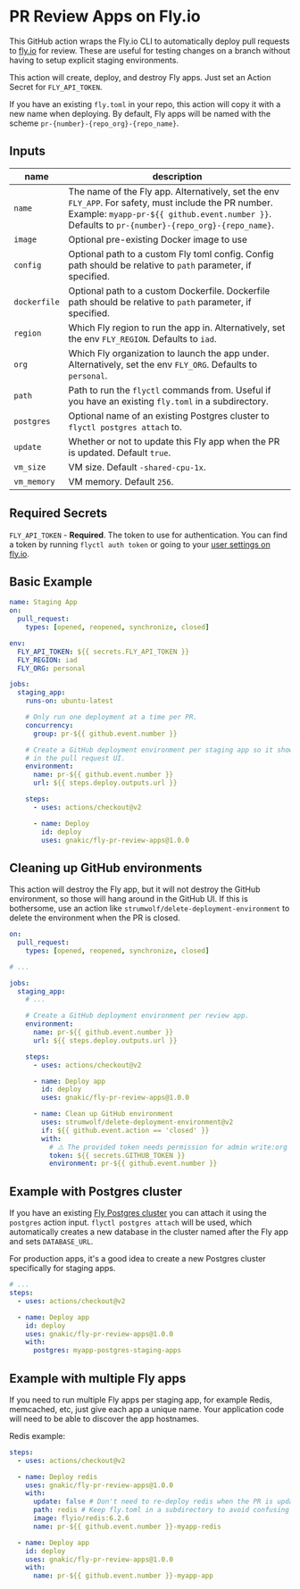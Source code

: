 # PR Review Apps on Fly.io

This GitHub action wraps the Fly.io CLI to automatically deploy pull requests to [fly.io](http://fly.io) for review. These are useful for testing changes on a branch without having to setup explicit staging environments.

This action will create, deploy, and destroy Fly apps. Just set an Action Secret for `FLY_API_TOKEN`.

If you have an existing `fly.toml` in your repo, this action will copy it with a new name when deploying. By default, Fly apps will be named with the scheme `pr-{number}-{repo_org}-{repo_name}`.

## Inputs

| name         | description                                                                                                                                                                                              |
|--------------|----------------------------------------------------------------------------------------------------------------------------------------------------------------------------------------------------------|
| `name`       | The name of the Fly app. Alternatively, set the env `FLY_APP`. For safety, must include the PR number. Example: `myapp-pr-${{ github.event.number }}`. Defaults to `pr-{number}-{repo_org}-{repo_name}`. |
| `image`      | Optional pre-existing Docker image to use                                                                                                                                                                |
| `config`     | Optional path to a custom Fly toml config. Config path should be relative to `path` parameter, if specified.                                                                                             |
| `dockerfile` | Optional path to a custom Dockerfile. Dockerfile path should be relative to `path` parameter, if specified.                                                                                              |                                                  
| `region`     | Which Fly region to run the app in. Alternatively, set the env `FLY_REGION`. Defaults to `iad`.                                                                                                          |
| `org`        | Which Fly organization to launch the app under. Alternatively, set the env `FLY_ORG`. Defaults to `personal`.                                                                                            |
| `path`       | Path to run the `flyctl` commands from. Useful if you have an existing `fly.toml` in a subdirectory.                                                                                                     |
| `postgres`   | Optional name of an existing Postgres cluster to `flyctl postgres attach` to.                                                                                                                            |
| `update`     | Whether or not to update this Fly app when the PR is updated. Default `true`.
| `vm_size`    | VM size. Default `-shared-cpu-1x`.
| `vm_memory`  | VM memory. Default `256`.                                                                                                                

## Required Secrets

`FLY_API_TOKEN` - **Required**. The token to use for authentication. You can find a token by running `flyctl auth token` or going to your [user settings on fly.io](https://fly.io/user/personal_access_tokens).

## Basic Example

```yaml
name: Staging App
on:
  pull_request:
    types: [opened, reopened, synchronize, closed]

env:
  FLY_API_TOKEN: ${{ secrets.FLY_API_TOKEN }}
  FLY_REGION: iad
  FLY_ORG: personal

jobs:
  staging_app:
    runs-on: ubuntu-latest

    # Only run one deployment at a time per PR.
    concurrency:
      group: pr-${{ github.event.number }}

    # Create a GitHub deployment environment per staging app so it shows up
    # in the pull request UI.
    environment:
      name: pr-${{ github.event.number }}
      url: ${{ steps.deploy.outputs.url }}

    steps:
      - uses: actions/checkout@v2

      - name: Deploy
        id: deploy
        uses: gnakic/fly-pr-review-apps@1.0.0
```

## Cleaning up GitHub environments

This action will destroy the Fly app, but it will not destroy the GitHub environment, so those will hang around in the GitHub UI. If this is bothersome, use an action like `strumwolf/delete-deployment-environment` to delete the environment when the PR is closed.

```yaml
on:
  pull_request:
    types: [opened, reopened, synchronize, closed]

# ...

jobs:
  staging_app:
    # ...

    # Create a GitHub deployment environment per review app.
    environment:
      name: pr-${{ github.event.number }}
      url: ${{ steps.deploy.outputs.url }}

    steps:
      - uses: actions/checkout@v2

      - name: Deploy app
        id: deploy
        uses: gnakic/fly-pr-review-apps@1.0.0

      - name: Clean up GitHub environment
        uses: strumwolf/delete-deployment-environment@v2
        if: ${{ github.event.action == 'closed' }}
        with:
          # ⚠️ The provided token needs permission for admin write:org
          token: ${{ secrets.GITHUB_TOKEN }}
          environment: pr-${{ github.event.number }}
```

## Example with Postgres cluster

If you have an existing [Fly Postgres cluster](https://fly.io/docs/reference/postgres/) you can attach it using the `postgres` action input. `flyctl postgres attach` will be used, which automatically creates a new database in the cluster named after the Fly app and sets `DATABASE_URL`.

For production apps, it's a good idea to create a new Postgres cluster specifically for staging apps.

```yaml
# ...
steps:
  - uses: actions/checkout@v2

  - name: Deploy app
    id: deploy
    uses: gnakic/fly-pr-review-apps@1.0.0
    with:
      postgres: myapp-postgres-staging-apps
```

## Example with multiple Fly apps

If you need to run multiple Fly apps per staging app, for example Redis, memcached, etc, just give each app a unique name. Your application code will need to be able to discover the app hostnames.

Redis example:

```yaml
steps:
  - uses: actions/checkout@v2

  - name: Deploy redis
    uses: gnakic/fly-pr-review-apps@1.0.0
    with:
      update: false # Don't need to re-deploy redis when the PR is updated
      path: redis # Keep fly.toml in a subdirectory to avoid confusing flyctl
      image: flyio/redis:6.2.6
      name: pr-${{ github.event.number }}-myapp-redis

  - name: Deploy app
    id: deploy
    uses: gnakic/fly-pr-review-apps@1.0.0
    with:
      name: pr-${{ github.event.number }}-myapp-app
```
